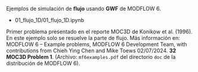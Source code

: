 
Ejemplos de simulación de **flujo** usando **GWF** de MODFLOW 6.

* 01_flujo_1D/01_flujo_1D.ipynb

Primer problema presentado en el reporte MOC3D de Konikow et al. (1996).  En este ejemplo solo se resuelve la parte de flujo. Más información en: MODFLOW 6 – Example problems, MODFLOW 6 Development Team, with contributions from Chieh Ying Chen and Mike Toews 02/07/2024. **32 MOC3D Problem 1**. (Archivo: `mf6examples.pdf` del directorio `doc` de la distribución de MODFLOW 6).
